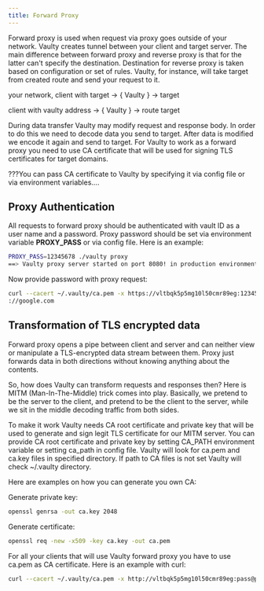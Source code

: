 ```yaml
---
title: Forward Proxy
---
```


Forward proxy is used when request via proxy goes outside of your network. Vaulty creates tunnel between your client and target server. The main difference between forward proxy and reverse proxy is that for the latter can't specify the destination. Destination for reverse proxy is taken based on configuration or set of rules. Vaulty, for instance, will take target from created route and send your request to it.

your network, client with target → { Vaulty } → target

client with vaulty address → { Vaulty } → route target

During data transfer Vaulty may modify request and response body. In order to do this we need to decode data you send to target. After data is modified we encode it again and send to target. For Vaulty to work as a forward proxy you need to use CA certificate that will be used for signing TLS certificates for target domains.

???You can pass CA certificate to Vaulty by specifying it via config file or via environment variables....

## Proxy Authentication

All requests to forward proxy should be authenticated with vault ID as a user name and a password. Proxy password should be set via environment variable **PROXY_PASS** or via config file. Here is an example:

```bash
PROXY_PASS=12345678 ./vaulty proxy
==> Vaulty proxy server started on port 8080! in production environment
```

Now provide password with proxy request:

```bash
curl --cacert ~/.vaulty/ca.pem -x https://vltbqk5p5mg10l50cmr89eg:12345678@proxy.vaulty.co:8080 https
://google.com
```

## Transformation of TLS encrypted data

Forward proxy opens a pipe between client and server and can neither view or manipulate a TLS-encrypted data stream between them. Proxy just forwards data in both directions without knowing anything about the contents.

So, how does Vaulty can transform requests and responses then? Here is MITM (Man-In-The-Middle) trick comes into play. Basically, we pretend to be the server to the client, and pretend to be the client to the server, while we sit in the middle decoding traffic from both sides. 

To make it work Vaulty needs CA root certificate and private key that will be used to generate and sign legit TLS certificate for our MITM server. You can provide CA root certificate and private key by setting CA_PATH environment variable or setting ca_path in config file. Vaulty will look for ca.pem and ca.key files in specified directory. If path to CA files is not set Vaulty will check ~/.vaulty directory.

Here are examples on how you can generate you own CA:

Generate private key:

```bash
openssl genrsa -out ca.key 2048
```

Generate certificate:

```bash
openssl req -new -x509 -key ca.key -out ca.pem
```

For all your clients that will use Vaulty forward proxy you have to use ca.pem as CA certificate. Here is an example with curl:

```bash
curl --cacert ~/.vaulty/ca.pem -x http://vltbqk5p5mg10l50cmr89eg:pass@proxy.vaulty.co:8080 https://google.com
```
